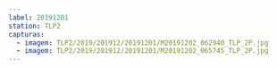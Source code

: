 ```yaml
---
label: 20191201
station: TLP2
capturas:
  - imagem: TLP2/2019/201912/20191201/M20191202_062940_TLP_2P.jpg
  - imagem: TLP2/2019/201912/20191201/M20191202_065745_TLP_2P.jpg
---
```

